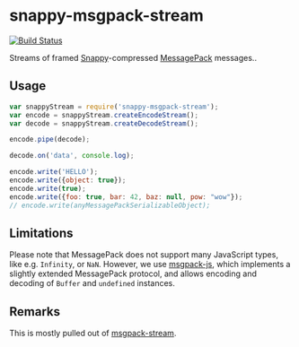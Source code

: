 # snappy-msgpack-stream

[![Build Status](https://travis-ci.org/KlausTrainer/snappy-msgpack-stream.svg?branch=master)](https://travis-ci.org/KlausTrainer/snappy-msgpack-stream)

Streams of framed [Snappy](https://google.github.io/snappy/)-compressed [MessagePack](http://msgpack.org/) messages..

## Usage

``` js
var snappyStream = require('snappy-msgpack-stream');
var encode = snappyStream.createEncodeStream();
var decode = snappyStream.createDecodeStream();

encode.pipe(decode);

decode.on('data', console.log);

encode.write('HELLO');
encode.write({object: true});
encode.write(true);
encode.write({foo: true, bar: 42, baz: null, pow: "wow"});
// encode.write(anyMessagePackSerializableObject);
```

## Limitations

Please note that MessagePack does not support many JavaScript types, like e.g. `Infinity`, or `NaN`. However, we use [msgpack-js](https://www.npmjs.com/package/msgpack-js), which implements a slightly extended MessagePack protocol, and allows encoding and decoding of `Buffer` and `undefined` instances.

## Remarks

This is mostly pulled out of [msgpack-stream](https://www.npmjs.com/package/msgpack-stream).
